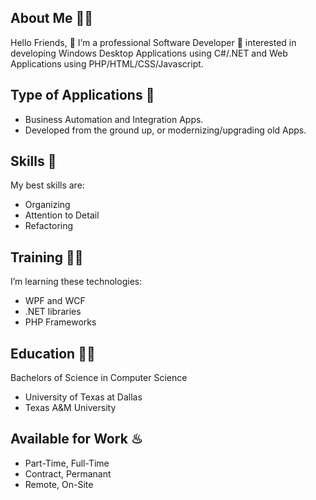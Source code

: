 ## About Me 👨‍💻
Hello Friends, 👋 I’m a professional Software Developer 👀
interested in developing Windows Desktop Applications using C#/.NET
and Web Applications using PHP/HTML/CSS/Javascript.

## Type of Applications 🪩
- Business Automation and Integration Apps.
- Developed from the ground up, or modernizing/upgrading old Apps.

## Skills 🔆
My best skills are:
- Organizing
- Attention to Detail
- Refactoring

## Training 👨‍🔧
I’m learning these technologies:
- WPF and WCF
- .NET libraries
- PHP Frameworks

## Education 👨‍🎓
Bachelors of Science in Computer Science
 - University of Texas at Dallas
 - Texas A&M University

## Available for Work ♨
- Part-Time, Full-Time
- Contract, Permanant
- Remote, On-Site

<!---
hotelmah/hotelmah is a ✨ special ✨ repository because its `README.md` (this file) appears on your GitHub profile.
You can click the Preview link to take a look at your changes.
--->
